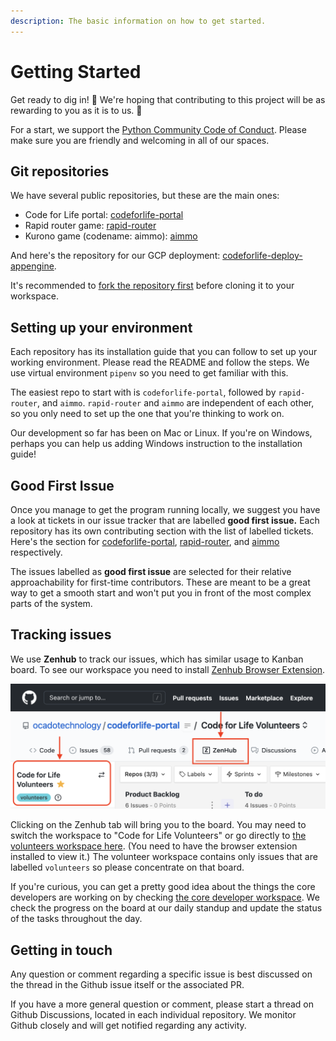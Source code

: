 ```yaml
---
description: The basic information on how to get started.
---
```


# Getting Started

Get ready to dig in! 💪 We're hoping that contributing to this project will be as rewarding to you as it is to us. 🚀

For a start, we support the [Python Community Code of Conduct](https://www.python.org/psf/codeofconduct/). Please make sure you are friendly and welcoming in all of our spaces.&#x20;

## Git repositories

We have several public repositories, but these are the main ones:

* Code for Life portal: [codeforlife-portal](https://github.com/ocadotechnology/codeforlife-portal)
* Rapid router game: [rapid-router](https://github.com/ocadotechnology/rapid-router)
* Kurono game (codename: aimmo): [aimmo](https://github.com/ocadotechnology/aimmo)&#x20;

And here's the repository for our GCP deployment: [codeforlife-deploy-appengine](https://github.com/ocadotechnology/codeforlife-deploy-appengine).

It's recommended to [fork the repository first](https://docs.github.com/en/github/getting-started-with-github/fork-a-repo) before cloning it to your workspace.

## Setting up your environment

Each repository has its installation guide that you can follow to set up your working environment. Please read the README and follow the steps. We use virtual environment `pipenv` so you need to get familiar with this.&#x20;

The easiest repo to start with is `codeforlife-portal`, followed by `rapid-router`, and `aimmo`. `rapid-router` and `aimmo` are independent of each other, so you only need to set up the one that you're thinking to work on.&#x20;

Our development so far has been on Mac or Linux. If you're on Windows, perhaps you can help us adding Windows instruction to the installation guide!

## Good First Issue

Once you manage to get the program running locally, we suggest you have a look at tickets in our issue tracker that are labelled **good first issue.** Each repository has its own contributing section with the list of labelled tickets. Here's the section for [codeforlife-portal](https://github.com/ocadotechnology/codeforlife-portal/contribute), [rapid-router](https://github.com/ocadotechnology/rapid-router/contribute), and [aimmo](https://github.com/ocadotechnology/aimmo/contribute) respectively.&#x20;

The issues labelled as **good first issue** are selected for their relative approachability for first-time contributors. These are meant to be a great way to get a smooth start and won't put you in front of the most complex parts of the system.

## Tracking issues

We use **Zenhub** to track our issues, which has similar usage to Kanban board. To see our workspace you need to install [Zenhub Browser Extension](https://www.zenhub.com/extension).&#x20;

![Zenhub tab should appear on Github once the extension is installed](<../.gitbook/assets/Screenshot 2021-07-07 at 09.59.39.png>)

Clicking on the Zenhub tab will bring you to the board. You may need to switch the workspace to "Code for Life Volunteers" or go directly to [the volunteers workspace here](https://github.com/ocadotechnology/codeforlife-portal#workspaces/code-for-life-volunteers-601a7f4ed928170016908e8d/). (You need to have the browser extension installed to view it.) The volunteer workspace contains only issues that are labelled `volunteers` so please concentrate on that board.

If you're curious, you can get a pretty good idea about the things the core developers are working on by checking  [the core developer workspace](https://github.com/ocadotechnology/rapid-router#workspaces/code-for-life-development-56f2afba6e54555c586f6db3/). We check the progress on the board at our daily standup and update the status of the tasks throughout the day. &#x20;

## Getting in touch

Any question or comment regarding a specific issue is best discussed on the thread in the Github issue itself or the associated PR.

If you have a more general question or comment, please start a thread on Github Discussions, located in each individual repository. We monitor Github closely and will get notified regarding any activity.
